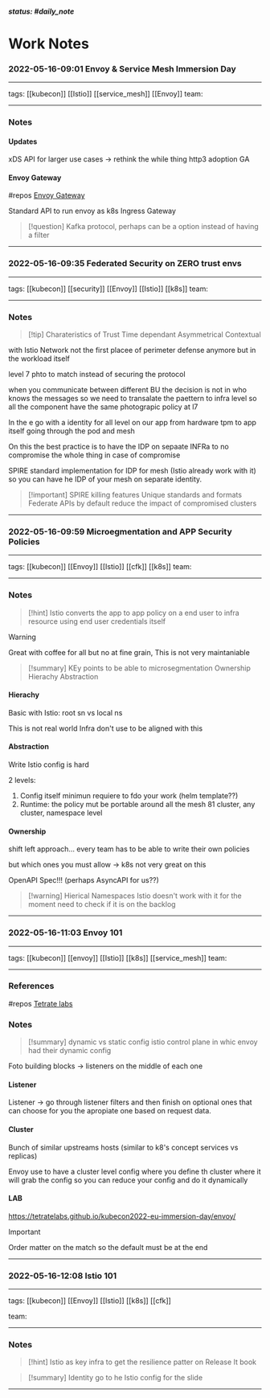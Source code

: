 ##### status: #daily_note 

# Work Notes


### 2022-05-16-09:01 Envoy & Service Mesh Immersion Day

---

tags:
[[kubecon]] [[Istio]] [[service_mesh]] [[Envoy]]
team:

---
### Notes

#### Updates

xDS API for larger use cases -> rethink the while thing
http3 adoption GA

#### Envoy Gateway

#repos  [Envoy Gateway](https://github.com/envoyproxy/gateway)

Standard API to run envoy as k8s Ingress Gateway

> [!question]
>  Kafka protocol, perhaps can be a option instead of having a filter

---

### 2022-05-16-09:35 Federated Security on ZERO trust envs

---

tags:
[[kubecon]] [[security]] [[Envoy]] [[Istio]] [[k8s]]
team:

---

### Notes

> [!tip] Charateristics of Trust
> Time dependant
> Asymmetrical
> Contextual

with Istio Network not the first placee of perimeter defense anymore but in the workload itself


level 7 phto to match instead of securing the protocol

when you communicate between different BU the decision is not in who knows the messages so we need to transalate the paettern to infra level so all the component have the same photograpic policy at l7

In the e go with a identity for all level on our app from hardware tpm to app itself going through the pod and mesh

On this the best practice is to have the IDP on sepaate INFRa to no compromise the whole thing in case of compromise

SPIRE standard implementation for IDP for mesh (Istio already work with it) so you can have he IDP of your mesh on separate identity.

> [!important] SPIRE killing features
> Unique standards and formats
> Federate APIs by default
> reduce the impact of compromised clusters

---



### 2022-05-16-09:59 Microegmentation and APP Security Policies

---

tags:
[[kubecon]] [[Envoy]] [[Istio]] [[cfk]] [[k8s]]
team:

---

### Notes

> [!hint]
> Istio converts the app to app policy on a end user to infra resource using end user credentials itself

> [!warning]
>  Great with coffee for all but no at fine grain, This is not very maintaniable

> [!summary] KEy points to be able to microsegmentation
>  Ownership
>  Hierachy
>  Abstraction

#### Hierachy

Basic with Istio: root sn vs local ns

This is not real world Infra don't use to be aligned with this

#### Abstraction

Write Istio config is hard


2 levels:

1. Config itself minimun requiere to fdo your work (helm template??)
2. Runtime: the policy mut be portable around all the mesh 81 cluster, any cluster, namespace level

#### Ownership

shift left approach... every team has to be able to write their own policies

but which ones you must allow  -> k8s not very great on this

OpenAPI Spec!!! (perhaps AsyncAPI for us??)


> [!warning] Hierical Namespaces
> Istio doesn't work with it for the moment
> need to check if it is on the backlog

---

### 2022-05-16-11:03 Envoy 101

---

tags:
[[kubecon]] [[envoy]] [[Istio]] [[k8s]] [[service_mesh]]
team:

---
### References
#repos [Tetrate labs](https://tetratelabs.github.io/kubecon2022-eu-immersion-day/#more-resources)
### Notes

> [!summary]
> dynamic vs static config
> istio control plane in whic envoy had their dynamic config


Foto building blocks -> listeners on the middle of each one

#### Listener

Listener -> go through listener filters and then finish on optional ones that can choose for you the apropiate one based on request data.

#### Cluster

Bunch of similar upstreams hosts (similar to k8's concept services vs replicas)


Envoy use to have a cluster level config where you define th cluster where it will grab the config so you can reduce your config and do it dynamically

#### LAB

https://tetratelabs.github.io/kubecon2022-eu-immersion-day/envoy/

> [!important]
> Order matter on the match so the default must be at the end

---
### 2022-05-16-12:08 Istio 101

---

tags:
[[kubecon]] [[Envoy]] [[Istio]] [[k8s]] [[cfk]]

team:

---
### Notes

> [!hint]
>  Istio as key infra to get the resilience patter on Release It book

> [!summary] Identity
>  go to he Istio config for the slide

---
